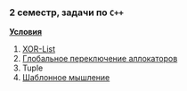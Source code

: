 ### 2 семестр, задачи по `C++`

**[Условия](https://docs.google.com/document/d/1STYwaHqLIn2di5290iGjULACqIRExZl7647w9m21wnc/edit)**

1. [XOR-List](https://github.com/farhit1/mipt2-cpp/tree/master/task_1)
2. [Глобальное переключение аллокаторов](https://github.com/farhit1/mipt2-cpp/tree/master/task_2)
3. Tuple
4. [Шаблонное мышление](https://github.com/farhit1/mipt2-cpp/tree/master/task_4)
